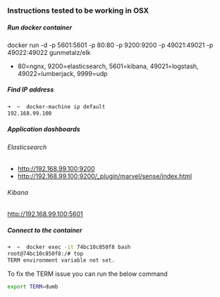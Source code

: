 ### Instructions tested to be working in OSX

##### Run docker container
docker run -d -p 5601:5601 -p 80:80 -p 9200:9200 -p 49021:49021 -p 49022:49022 gunmetalz/elk


* 80=ngnx, 9200=elasticsearch, 5601=kibana, 49021=logstash, 49022=lumberjack, 9999=udp

##### Find IP address
```sh
➜  ~  docker-machine ip default
192.168.99.100
```
##### Application dashboards

###### Elasticsearch
* http://192.168.99.100:9200
* http://192.168.99.100:9200/_plugin/marvel/sense/index.html

######  Kibana
http://192.168.99.100:5601

##### Connect to the container
```sh
➜  ~  docker exec -it 74bc10c850f8 bash
root@74bc10c850f8:/# top
TERM environment variable not set.
```
To fix the TERM issue you can run the below command
```sh
export TERM=dumb
```
